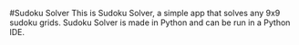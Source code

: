 #Sudoku Solver
This is Sudoku Solver, a simple app that solves any 9x9 sudoku grids.
Sudoku Solver is made in Python and can be run in a Python IDE.